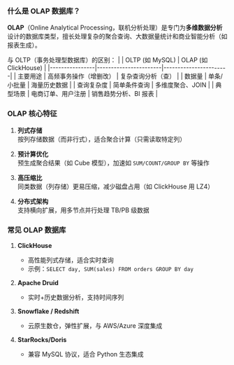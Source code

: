 
### 什么是 OLAP 数据库？
**OLAP**（Online Analytical Processing，联机分析处理）是专门为**多维数据分析**设计的数据库类型，擅长处理复杂的聚合查询、大数据量统计和商业智能分析（如报表生成）。

与 OLTP（事务处理型数据库）的区别：
|                | OLTP (如 MySQL)       | OLAP (如 ClickHouse)  |
|----------------|-----------------------|-----------------------|
| 主要用途       | 高频事务操作（增删改） | 复杂查询分析（查）    |
| 数据量         | 单条/小批量           | 海量历史数据          |
| 查询复杂度     | 简单条件查询          | 多维度聚合、JOIN      |
| 典型场景       | 电商订单、用户注册     | 销售趋势分析、BI 报表 |


### OLAP 核心特征
1. **列式存储**  
   按列存储数据（而非行式），适合聚合计算（只需读取特定列）

2. **预计算优化**  
   预生成聚合结果（如 Cube 模型），加速如 `SUM/COUNT/GROUP BY` 等操作

3. **高压缩比**  
   同类数据（列存储）更易压缩，减少磁盘占用（如 ClickHouse 用 LZ4）

4. **分布式架构**  
   支持横向扩展，用多节点并行处理 TB/PB 级数据


### 常见 OLAP 数据库
1. **ClickHouse**  
   - 高性能列式存储，适合实时查询
   - 示例：`SELECT day, SUM(sales) FROM orders GROUP BY day`

2. **Apache Druid**  
   - 实时+历史数据分析，支持时间序列

3. **Snowflake / Redshift**  
   - 云原生数仓，弹性扩展，与 AWS/Azure 深度集成

4. **StarRocks/Doris**  
   - 兼容 MySQL 协议，适合 Python 生态集成
